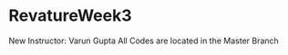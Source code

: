 # RevatureWeek3
New Instructor: Varun Gupta                       All Codes are located in the Master Branch
